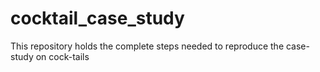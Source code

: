 # cocktail_case_study
This repository holds the complete steps needed to reproduce the case-study on cock-tails
